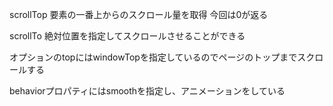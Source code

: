 scrollTop
要素の一番上からのスクロール量を取得
今回は0が返る

scrollTo
絶対位置を指定してスクロールさせることができる

オプションのtopにはwindowTopを指定しているのでページのトップまでスクロールする

behaviorプロパティにはsmoothを指定し、アニメーションをしている
